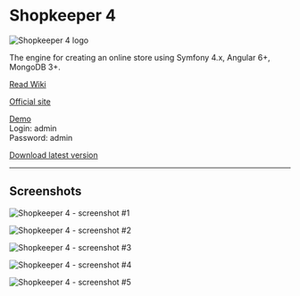 Shopkeeper 4
============

![Shopkeeper 4 logo](https://raw.github.com/andchir/shopkeeper4/master/public/img/shk-logo-big-blue.png?raw=true "Shopkeeper 4 logo")

The engine for creating an online store using Symfony 4.x, Angular 6+, MongoDB 3+.

[Read Wiki](https://github.com/andchir/shopkeeper4/wiki)

[Official site](http://modx-shopkeeper.ru/)

[Demo](http://shk4-demo.modx-shopkeeper.ru/)  
Login: admin  
Password: admin

[Download latest version](http://modx-shopkeeper.ru/assets/files/shk4/shk4-latest.zip)

---

Screenshots
-----------

![Shopkeeper 4 - screenshot #1](https://raw.github.com/andchir/shopkeeper4/master/docs/screenshots/001.png?raw=true "Shopkeeper 4 - screenshot #1")

![Shopkeeper 4 - screenshot #2](https://raw.github.com/andchir/shopkeeper4/master/docs/screenshots/002.png?raw=true "Shopkeeper 4 - screenshot #2")

![Shopkeeper 4 - screenshot #3](https://raw.github.com/andchir/shopkeeper4/master/docs/screenshots/003.png?raw=true "Shopkeeper 4 - screenshot #3")

![Shopkeeper 4 - screenshot #4](https://raw.github.com/andchir/shopkeeper4/master/docs/screenshots/004.png?raw=true "Shopkeeper 4 - screenshot 4")

![Shopkeeper 4 - screenshot #5](https://raw.github.com/andchir/shopkeeper4/master/docs/screenshots/005.png?raw=true "Shopkeeper 4 - screenshot 5")
